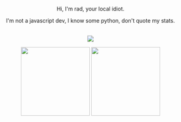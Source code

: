 <p align='center'>
Hi, I'm rad, your local idiot.
</p>
<p align='center'> 
  I'm not a javascript dev, I know some python, don't quote my stats.<br>
</p>


<p align="center"><br>
  <a href="https://ayo.so/radical">
    <img src="https://lanyard.cnrad.dev/api/113027285765885952"/>
     </a>
</p>

<p align="center">
  <img src="https://github-readme-stats.vercel.app/api?username=RadNotRed&show_icons=true&count_private=true&title_color=4f8cc9&text_color=9f9f9f&icon_color=4f8cc9&bg_color=181818" height="180">
  <img src="https://github-readme-stats.vercel.app/api/top-langs/?username=RadNotRed&layout=compact&title_color=4f8cc9&text_color=9f9f9f&icon_color=4f8cc9&bg_color=181818" height="180">
</p>

